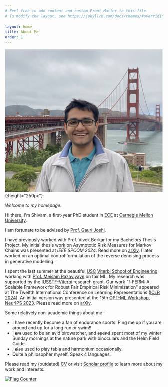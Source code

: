 ```yaml
---
# Feel free to add content and custom Front Matter to this file.
# To modify the layout, see https://jekyllrb.com/docs/themes/#overriding-theme-defaults

layout: home
title: About Me
order: 1
---
```





![my photo](images/IMG_2164.jpeg){:height="250px"}

_Welcome to my homepage._     

Hi there, I'm Shivam, a first-year PhD student in [ECE](https://www.ece.cmu.edu) at [Carnegie Mellon University](https://www.cmu.edu).      


I am fortunate to be advised by [Prof. Gauri Joshi](https://www.andrew.cmu.edu/user/gaurij/).         


                  
I have previously worked with Prof. Vivek Borkar for my Bachelors Thesis Project. My initial thesis work on Asymptotic Risk Measures for Markov Chains was presented at _IEEE SPCOM 2024_. Read more on [arXiv](https://arxiv.org/abs/2405.13513). I later worked on an optimal control formulation of the reverse denoising process in generative modelling.       

I spent the last summer at the beautiful [USC](https://www.usc.edu) [Viterbi School of Engineering](https://viterbischool.usc.edu) working with [Prof. Meisam Razaviyayn](https://sites.usc.edu/razaviyayn/) on fair ML. My research was supported by the [IUSSTF-Viterbi](https://iusstf.org/iusstf-viterbi-program) research grant. Our work "f-FERM: A Scalable Framework for Robust Fair Empirical Risk Minimization" appeared at The Twelfth International Conference on Learning Representations ([ICLR 2024](https://iclr.cc)). An initial version was presented at the 15th [OPT-ML Workshop](https://opt-ml.org), [NeurIPS 2023](https://neurips.cc). Please read more on [arXiv](https://arxiv.org/abs/2312.03259).  
 

Some relatively non-academic things about me - 
* I have recently become a fan of endurance sports. Ping me up if you are around and up for a long run or swim!!
* I ~~am~~ used to be an avid birdwatcher, and ~~spend~~ spent most of my winter Sunday mornings at the nature park with binoculars and the Helm Field Guide.
* I ~~also~~ used to play tabla and harmonium occasionally.
* Quite a philosopher myself. Speak 4 languages. 




Please read my (outdated) [CV](/cv) or visit [Scholar profile](https://scholar.google.co.in/citations?user=-842QRIAAAAJ&hl=en) to learn more about my work and interests.       


<a href="https://info.flagcounter.com/HojU"><img src="https://s11.flagcounter.com/count2/HojU/bg_FFFFFF/txt_000000/border_CCCCCC/columns_2/maxflags_10/viewers_0/labels_0/pageviews_0/flags_0/percent_0/" alt="Flag Counter" border="0"></a>

